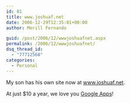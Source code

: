 ```yaml
---
id: 81
title: www.joshuaf.net
date: 2006-12-29T12:35:01+00:00
author: Merill Fernando

guid: /post/2006/12/wwwjoshuafnet.aspx
permalink: /2006/12/wwwjoshuafnet/
dsq_thread_id:
  - "77712568"
categories:
  - Personal
---
```

<p>My son has his own site now at&nbsp;<a href="http://www.joshuaf.net/">www.joshuaf.net</a>.</p>
<p>At just $10 a year, we love you <a href="https://www.google.com/a">Google Apps</a>!</p>